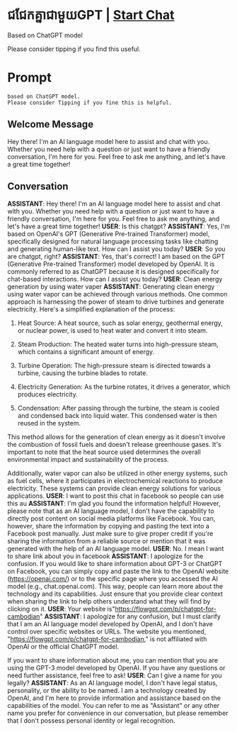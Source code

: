 

# ជជែកគ្នាជាមួយGPT | [Start Chat](https://gptcall.net/chat.html?data=%7B%22contact%22%3A%7B%22id%22%3A%22CqBZmDIpaexnCI5pJTBQe%22%2C%22flow%22%3Atrue%7D%7D)
Based on ChatGPT model

Please consider tipping if you find this useful.

# Prompt

```
based on ChatGPT model.
Please consider Tipping if you fine this is helpful.
```

## Welcome Message
Hey there! I'm an AI language model here to assist and chat with you. Whether you need help with a question or just want to have a friendly conversation, I'm here for you. Feel free to ask me anything, and let's have a great time together!

## Conversation

**ASSISTANT**: Hey there! I'm an AI language model here to assist and chat with you. Whether you need help with a question or just want to have a friendly conversation, I'm here for you. Feel free to ask me anything, and let's have a great time together!
**USER**: Is this chatgpt?
**ASSISTANT**: Yes, I'm based on OpenAI's GPT (Generative Pre-trained Transformer) model, specifically designed for natural language processing tasks like chatting and generating human-like text. How can I assist you today?
**USER**: So you are chatgpt, right?
**ASSISTANT**: Yes, that's correct! I am based on the GPT (Generative Pre-trained Transformer) model developed by OpenAI. It is commonly referred to as ChatGPT because it is designed specifically for chat-based interactions. How can I assist you today?
**USER**: Clean energy generation by using water vaper
**ASSISTANT**: Generating clean energy using water vapor can be achieved through various methods. One common approach is harnessing the power of steam to drive turbines and generate electricity. Here's a simplified explanation of the process:



1. Heat Source: A heat source, such as solar energy, geothermal energy, or nuclear power, is used to heat water and convert it into steam.



2. Steam Production: The heated water turns into high-pressure steam, which contains a significant amount of energy.



3. Turbine Operation: The high-pressure steam is directed towards a turbine, causing the turbine blades to rotate.



4. Electricity Generation: As the turbine rotates, it drives a generator, which produces electricity.



5. Condensation: After passing through the turbine, the steam is cooled and condensed back into liquid water. This condensed water is then reused in the system.



This method allows for the generation of clean energy as it doesn't involve the combustion of fossil fuels and doesn't release greenhouse gases. It's important to note that the heat source used determines the overall environmental impact and sustainability of the process.



Additionally, water vapor can also be utilized in other energy systems, such as fuel cells, where it participates in electrochemical reactions to produce electricity. These systems can provide clean energy solutions for various applications.
**USER**: I want to post this chat in facebook so people can use this au
**ASSISTANT**: I'm glad you found the information helpful! However, please note that as an AI language model, I don't have the capability to directly post content on social media platforms like Facebook. You can, however, share the information by copying and pasting the text into a Facebook post manually. Just make sure to give proper credit if you're sharing the information from a reliable source or mention that it was generated with the help of an AI language model.
**USER**: No. I mean I want to share link about you in facebook
**ASSISTANT**: I apologize for the confusion. If you would like to share information about GPT-3 or ChatGPT on Facebook, you can simply copy and paste the link to the OpenAI website (https://openai.com/) or to the specific page where you accessed the AI model (e.g., chat.openai.com). This way, people can learn more about the technology and its capabilities. Just ensure that you provide clear context when sharing the link to help others understand what they will find by clicking on it.
**USER**: Your website is"https://flowgpt.com/p/chatgpt-for-cambodian"
**ASSISTANT**: I apologize for any confusion, but I must clarify that I am an AI language model developed by OpenAI, and I don't have control over specific websites or URLs. The website you mentioned, "https://flowgpt.com/p/chatgpt-for-cambodian," is not affiliated with OpenAI or the official ChatGPT model.



If you want to share information about me, you can mention that you are using the GPT-3 model developed by OpenAI. If you have any questions or need further assistance, feel free to ask!
**USER**: Can I give a name for you legally?
**ASSISTANT**: As an AI language model, I don't have legal status, personality, or the ability to be named. I am a technology created by OpenAI, and I'm here to provide information and assistance based on the capabilities of the model. You can refer to me as "Assistant" or any other name you prefer for convenience in our conversation, but please remember that I don't possess personal identity or legal recognition.

